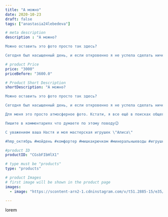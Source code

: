```yaml
---
title: "А можно"
date: 2020-10-23
draft: false
tags: ["anastasia24lebedeva"]

# meta description
description : "А можно?

Можно оставить это фото просто так здесь?

Сегодня был насыщенный день, и если откровенно я не успела сделать ничего из запланированного😶. Поэтому, по"

# product Price
price: "3000"
priceBefore: "3600.0"

# Product Short Description
shortDescription: "А можно?

Можно оставить это фото просто так здесь?

Сегодня был насыщенный день, и если откровенно я не успела сделать ничего из запланированного😶. Поэтому, пока вы будете отдыхать //- я буду работать🙄.

Для меня это просто атмосферное фото. Кстати, я все ещё в поисках общего стиля  для своего аккаунта. Как Вам такой вариант?🤷🏼‍♀️

Пишите в комментариях что думаете по этому поводу😉

С уважением ваша Настя и моя мастерская игрушек \"Алиса\"

#hmp_октябрь #мойдень #комфортер #мишкакрючком #минеральныеводы #игрушкикрючком"

#product ID
productID: "CGsbFIbHlX1"

# type must be "products"
type: "products"

# product Images
# first image will be shown in the product page
images:
  - image: "https://scontent-arn2-1.cdninstagram.com/v/t51.2885-15/e35/122253283_5151521991540001_7334249566214027167_n.jpg?se=7&tp=1&_nc_ht=scontent-arn2-1.cdninstagram.com&_nc_cat=101&_nc_ohc=CyzKPsiBZ1UAX-PnF8o&ccb=7-4&oh=a869f53bbadbf3d146786978c3a4fa7e&oe=608421E6&ig_cache_key=MjQyNjQzMzM5OTE0Mzk0NTcxNw%3D%3D.2-ccb7-4"

---
```

lorem
